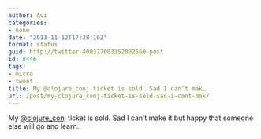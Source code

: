 ```yaml
---
author: Avi
categories:
- none
date: "2013-11-12T17:38:10Z"
format: status
guid: http://twitter-400377003352002560-post
id: 8446
tags:
- micro
- tweet
title: My @clojure_conj ticket is sold. Sad I can’t mak…
url: /post/my-clojure_conj-ticket-is-sold-sad-i-cant-mak/
---
```

My [@clojure_conj](http://twitter.com/clojure_conj) ticket is sold. Sad I can’t make it but happy that someone else will go and learn.